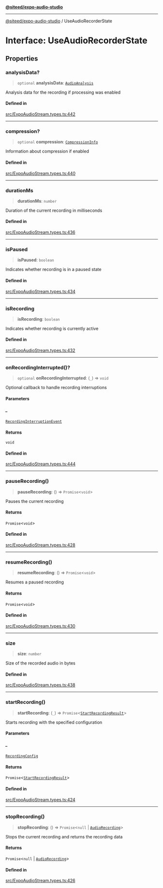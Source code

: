[**@siteed/expo-audio-studio**](../README.md)

***

[@siteed/expo-audio-studio](../README.md) / UseAudioRecorderState

# Interface: UseAudioRecorderState

## Properties

### analysisData?

> `optional` **analysisData**: [`AudioAnalysis`](AudioAnalysis.md)

Analysis data for the recording if processing was enabled

#### Defined in

[src/ExpoAudioStream.types.ts:442](https://github.com/deeeed/expo-audio-stream/blob/391ce6bcc63b985ab716f16d8cf5ddac64968b09/packages/expo-audio-studio/src/ExpoAudioStream.types.ts#L442)

***

### compression?

> `optional` **compression**: [`CompressionInfo`](CompressionInfo.md)

Information about compression if enabled

#### Defined in

[src/ExpoAudioStream.types.ts:440](https://github.com/deeeed/expo-audio-stream/blob/391ce6bcc63b985ab716f16d8cf5ddac64968b09/packages/expo-audio-studio/src/ExpoAudioStream.types.ts#L440)

***

### durationMs

> **durationMs**: `number`

Duration of the current recording in milliseconds

#### Defined in

[src/ExpoAudioStream.types.ts:436](https://github.com/deeeed/expo-audio-stream/blob/391ce6bcc63b985ab716f16d8cf5ddac64968b09/packages/expo-audio-studio/src/ExpoAudioStream.types.ts#L436)

***

### isPaused

> **isPaused**: `boolean`

Indicates whether recording is in a paused state

#### Defined in

[src/ExpoAudioStream.types.ts:434](https://github.com/deeeed/expo-audio-stream/blob/391ce6bcc63b985ab716f16d8cf5ddac64968b09/packages/expo-audio-studio/src/ExpoAudioStream.types.ts#L434)

***

### isRecording

> **isRecording**: `boolean`

Indicates whether recording is currently active

#### Defined in

[src/ExpoAudioStream.types.ts:432](https://github.com/deeeed/expo-audio-stream/blob/391ce6bcc63b985ab716f16d8cf5ddac64968b09/packages/expo-audio-studio/src/ExpoAudioStream.types.ts#L432)

***

### onRecordingInterrupted()?

> `optional` **onRecordingInterrupted**: (`_`) => `void`

Optional callback to handle recording interruptions

#### Parameters

##### \_

[`RecordingInterruptionEvent`](RecordingInterruptionEvent.md)

#### Returns

`void`

#### Defined in

[src/ExpoAudioStream.types.ts:444](https://github.com/deeeed/expo-audio-stream/blob/391ce6bcc63b985ab716f16d8cf5ddac64968b09/packages/expo-audio-studio/src/ExpoAudioStream.types.ts#L444)

***

### pauseRecording()

> **pauseRecording**: () => `Promise`\<`void`\>

Pauses the current recording

#### Returns

`Promise`\<`void`\>

#### Defined in

[src/ExpoAudioStream.types.ts:428](https://github.com/deeeed/expo-audio-stream/blob/391ce6bcc63b985ab716f16d8cf5ddac64968b09/packages/expo-audio-studio/src/ExpoAudioStream.types.ts#L428)

***

### resumeRecording()

> **resumeRecording**: () => `Promise`\<`void`\>

Resumes a paused recording

#### Returns

`Promise`\<`void`\>

#### Defined in

[src/ExpoAudioStream.types.ts:430](https://github.com/deeeed/expo-audio-stream/blob/391ce6bcc63b985ab716f16d8cf5ddac64968b09/packages/expo-audio-studio/src/ExpoAudioStream.types.ts#L430)

***

### size

> **size**: `number`

Size of the recorded audio in bytes

#### Defined in

[src/ExpoAudioStream.types.ts:438](https://github.com/deeeed/expo-audio-stream/blob/391ce6bcc63b985ab716f16d8cf5ddac64968b09/packages/expo-audio-studio/src/ExpoAudioStream.types.ts#L438)

***

### startRecording()

> **startRecording**: (`_`) => `Promise`\<[`StartRecordingResult`](StartRecordingResult.md)\>

Starts recording with the specified configuration

#### Parameters

##### \_

[`RecordingConfig`](RecordingConfig.md)

#### Returns

`Promise`\<[`StartRecordingResult`](StartRecordingResult.md)\>

#### Defined in

[src/ExpoAudioStream.types.ts:424](https://github.com/deeeed/expo-audio-stream/blob/391ce6bcc63b985ab716f16d8cf5ddac64968b09/packages/expo-audio-studio/src/ExpoAudioStream.types.ts#L424)

***

### stopRecording()

> **stopRecording**: () => `Promise`\<`null` \| [`AudioRecording`](AudioRecording.md)\>

Stops the current recording and returns the recording data

#### Returns

`Promise`\<`null` \| [`AudioRecording`](AudioRecording.md)\>

#### Defined in

[src/ExpoAudioStream.types.ts:426](https://github.com/deeeed/expo-audio-stream/blob/391ce6bcc63b985ab716f16d8cf5ddac64968b09/packages/expo-audio-studio/src/ExpoAudioStream.types.ts#L426)
